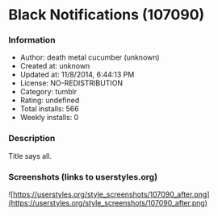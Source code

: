 # Black Notifications (107090)

### Information
- Author: death metal cucumber (unknown)
- Created at: unknown
- Updated at: 11/8/2014, 6:44:13 PM
- License: NO-REDISTRIBUTION
- Category: tumblr
- Rating: undefined
- Total installs: 566
- Weekly installs: 0


### Description
Title says all.


### Screenshots (links to userstyles.org)
![https://userstyles.org/style_screenshots/107090_after.png](https://userstyles.org/style_screenshots/107090_after.png)


